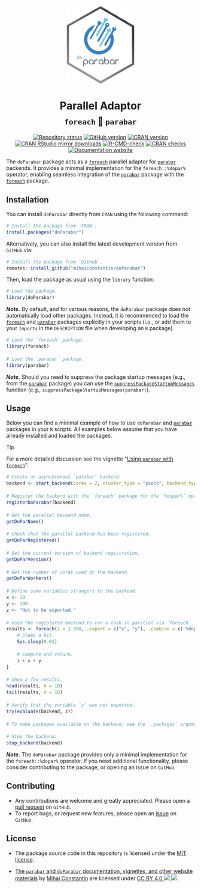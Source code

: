 <p align="center">
    <a href="https://parabar.mihaiconstantin.com">
        <img width="180px" src="man/figures/logo.png" alt="parabar logo"/>
    </a>
</p>

<h1 align="center">
    Parallel Adaptor
    <br>
    <sub><code style="display:inline">foreach</code> &#x1F50C; <code style="display:inline">parabar</code></sub>
</h1>

<!-- badges: start -->
<p align="center">
    <a href="https://www.repostatus.org/#active"><img src="https://www.repostatus.org/badges/latest/active.svg" alt="Repository status"/></a>
    <a href="https://github.com/mihaiconstantin/doParabar/releases"><img src="https://img.shields.io/github/v/release/mihaiconstantin/doParabar?display_name=tag&sort=semver" alt="GitHub version"/></a>
    <a href="https://cran.r-project.org/package=doParabar "><img src="https://www.r-pkg.org/badges/version/doParabar" alt="CRAN version"/></a>
    <a href="https://www.r-pkg.org/pkg/doParabar"><img src="https://cranlogs.r-pkg.org/badges/grand-total/doParabar" alt="CRAN RStudio mirror downloads"/></a>
    <a href="https://github.com/mihaiconstantin/doParabar/actions"><img src="https://github.com/mihaiconstantin/doParabar/workflows/R-CMD-check/badge.svg" alt="R-CMD-check" /></a>
    <a href="https://cran.r-project.org/web/checks/check_results_doParabar.html"><img src="https://badges.cranchecks.info/worst/doParabar.svg" alt="CRAN checks"/></a>
    <a href="https://parabar.mihaiconstantin.com/articles/foreach"><img src="https://img.shields.io/badge/docs-website-brightgreen" alt="Documentation website"/></a>
</p>
<!-- badges: end -->

The `doParabar` package acts as a
[`foreach`](https://CRAN.R-project.org/package=foreach) parallel adaptor for
[`parabar`](https://parabar.mihaiconstantin.com) backends. It provides a minimal
implementation for the `foreach::%dopar%` operator, enabling seamless
integration of the [`parabar`](https://parabar.mihaiconstantin.com) package with
the [`foreach`](https://CRAN.R-project.org/package=foreach)  package.

## Installation

You can install `doParabar` directly from `CRAN` using the following command:

```r
# Install the package from `CRAN`.
install.packages("doParabar")
```

Alternatively, you can also install the latest development version from `GitHub`
via:

```r
# Install the package from `GitHub`.
remotes::install_github("mihaiconstantin/doParabar")
```

Then, load the package as usual using the `library` function:

```r
# Load the package.
library(doParabar)
```

**_Note._** By default, and for various reasons, the `doParabar` package does
not automatically load other packages. Instead, it is recommended to load the
[`foreach`](https://CRAN.R-project.org/package=foreach) and
[`parabar`](https://parabar.mihaiconstantin.com) packages explicitly in your
scripts (i.e., or add them to your `Imports` in the `DESCRIPTION` file when
developing an `R` package).

```r
# Load the `foreach` package.
library(foreach)

# Load the `parabar` package.
library(parabar)
```

**_Note._** Should you need to suppress the package startup messages (e.g., from
the [`parabar`](https://parabar.mihaiconstantin.com) package) you can use the
[`suppressPackageStartupMessages`](https://stat.ethz.ch/R-manual/R-devel/library/base/html/message.html)
function (e.g., `suppressPackageStartupMessages(parabar)`).

## Usage

Below you can find a minimal example of how to use `doParabar` and
[`parabar`](https://parabar.mihaiconstantin.com) packages in your `R` scripts.
All examples below assume that you have already installed and loaded the
packages.

> [!TIP]
> For a more detailed discussion see the vignette "[Using `parabar` with
> `foreach`](https://parabar.mihaiconstantin.com/articles/foreach)".

```r
# Create an asynchronous `parabar` backend.
backend <- start_backend(cores = 2, cluster_type = "psock", backend_type = "async")

# Register the backend with the `foreach` package for the `%dopar%` operator.
registerDoParabar(backend)

# Get the parallel backend name.
getDoParName()

# Check that the parallel backend has been registered.
getDoParRegistered()

# Get the current version of backend registration.
getDoParVersion()

# Get the number of cores used by the backend.
getDoParWorkers()

# Define some variables strangers to the backend.
x <- 10
y <- 100
z <- "Not to be exported."

# Used the registered backend to run a task in parallel via `foreach`.
results <- foreach(i = 1:300, .export = c("x", "y"), .combine = c) %dopar% {
    # Sleep a bit.
    Sys.sleep(0.01)

    # Compute and return.
    i + x + y
}

# Show a few results.
head(results, n = 10)
tail(results, n = 10)

# Verify that the variable `z` was not exported.
try(evaluate(backend, z))

# To make packages available on the backend, see the `.packages` argument.

# Stop the backend.
stop_backend(backend)
```

**_Note._** The `doParabar` package provides only a minimal implementation for
the `foreach::%dopar%` operator. If you need additional functionality, please
consider contributing to the package, or opening an issue on `GitHub`.

## Contributing
- Any contributions are welcome and greatly appreciated. Please open a [pull
  request](https://github.com/mihaiconstantin/doParabar/pulls) on `GitHub`.
- To report bugs, or request new features, please open an
  [issue](https://github.com/mihaiconstantin/doParabar/issues) on `GitHub`.

## License
- The package source code in this repository is licensed under the [MIT
  license](https://opensource.org/license/mit).
- <p class="license-cc" xmlns:cc="https://creativecommons.org/ns#" xmlns:dct="https://purl.org/dc/terms/"><a property="dct:title" rel="cc:attributionURL" href="https://parabar.mihaiconstantin.com">The <code>parabar</code> and <code>doParabar</code> documentation, vignettes, and other website materials</a> by <a rel="cc:attributionURL dct:creator" property="cc:attributionName" href="https://mihaiconstantin.com">Mihai Constantin</a> are licensed under <a href="https://creativecommons.org/licenses/by/4.0/?ref=chooser-v1" target="_blank" rel="license noopener noreferrer" style="display:inline-block;">CC BY 4.0 <img style="height:22px!important" src="https://mirrors.creativecommons.org/presskit/icons/cc.svg?ref=chooser-v1"> <img style="height:22px!important" src="https://mirrors.creativecommons.org/presskit/icons/by.svg?ref=chooser-v1"></a>.</p>
